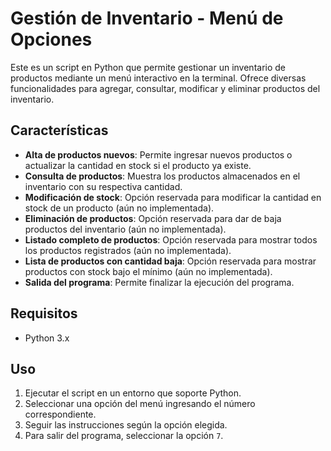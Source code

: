 # Gestión de Inventario - Menú de Opciones

Este es un script en Python que permite gestionar un inventario de productos mediante un menú interactivo en la terminal. Ofrece diversas funcionalidades para agregar, consultar, modificar y eliminar productos del inventario.

## Características
- **Alta de productos nuevos**: Permite ingresar nuevos productos o actualizar la cantidad en stock si el producto ya existe.
- **Consulta de productos**: Muestra los productos almacenados en el inventario con su respectiva cantidad.
- **Modificación de stock**: Opción reservada para modificar la cantidad en stock de un producto (aún no implementada).
- **Eliminación de productos**: Opción reservada para dar de baja productos del inventario (aún no implementada).
- **Listado completo de productos**: Opción reservada para mostrar todos los productos registrados (aún no implementada).
- **Lista de productos con cantidad baja**: Opción reservada para mostrar productos con stock bajo el mínimo (aún no implementada).
- **Salida del programa**: Permite finalizar la ejecución del programa.

## Requisitos
- Python 3.x

## Uso
1. Ejecutar el script en un entorno que soporte Python.
2. Seleccionar una opción del menú ingresando el número correspondiente.
3. Seguir las instrucciones según la opción elegida.
4. Para salir del programa, seleccionar la opción `7`.





